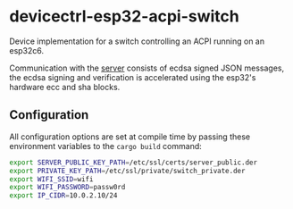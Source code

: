 # devicectrl-esp32-acpi-switch

Device implementation for a switch controlling an ACPI running on an esp32c6.

Communication with the [server](https://github.com/MatthewCash/devicectrl-server) consists of ecdsa signed JSON messages, the ecdsa signing and verification is accelerated using the esp32's hardware ecc and sha blocks.

## Configuration

All configuration options are set at compile time by passing these environment variables to the `cargo build` command:

```sh
export SERVER_PUBLIC_KEY_PATH=/etc/ssl/certs/server_public.der
export PRIVATE_KEY_PATH=/etc/ssl/private/switch_private.der
export WIFI_SSID=wifi
export WIFI_PASSWORD=passw0rd
export IP_CIDR=10.0.2.10/24
```
